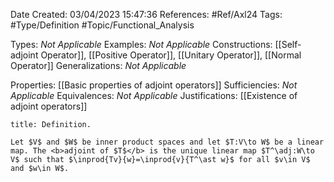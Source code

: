 <div class="topSpace"></div>

Date Created: 03/04/2023 15:47:36
References: #Ref/Axl24
Tags: #Type/Definition #Topic/Functional_Analysis

Types: <i>Not Applicable</i>
Examples: <i>Not Applicable</i>
Constructions: [[Self-adjoint Operator]], [[Positive Operator]], [[Unitary Operator]], [[Normal Operator]]
Generalizations: <i>Not Applicable</i>

Properties: [[Basic properties of adjoint operators]]
Sufficiencies: <i>Not Applicable</i>
Equivalences: <i>Not Applicable</i>
Justifications: [[Existence of adjoint operators]]

``` ad-Definition
title: Definition.

Let $V$ and $W$ be inner product spaces and let $T:V\to W$ be a linear map. The <b>adjoint of $T$</b> is the unique linear map $T^\adj:W\to V$ such that $\inprod{Tv}{w}=\inprod{v}{T^\ast w}$ for all $v\in V$ and $w\in W$.

```
